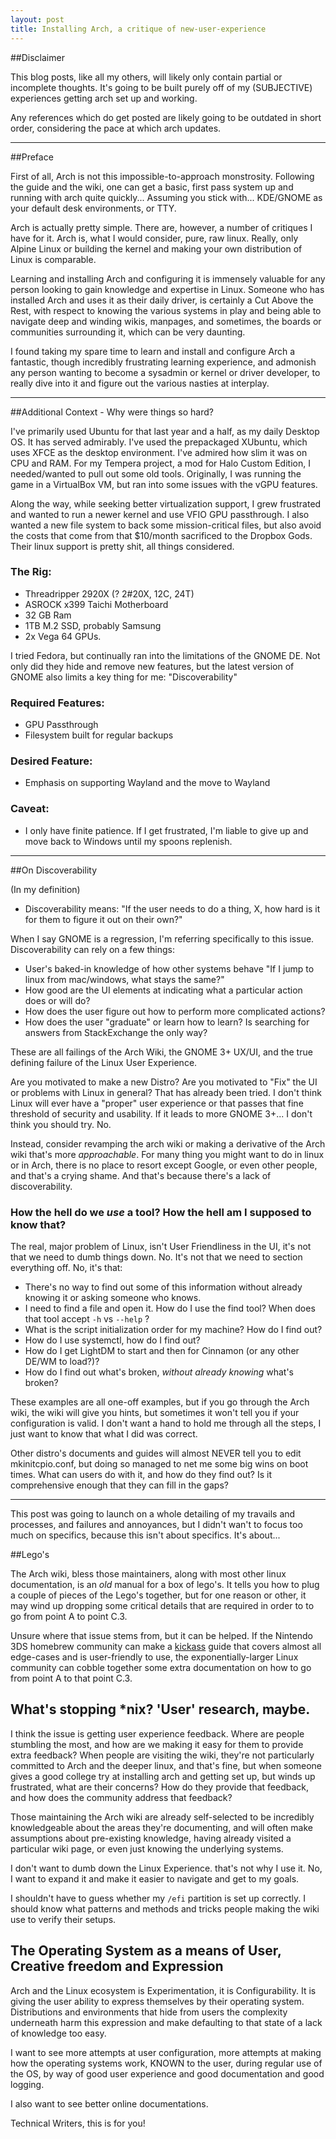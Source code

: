 ```yaml
---
layout: post
title: Installing Arch, a critique of new-user-experience
---
```


##Disclaimer

This blog posts, like all my others, will likely only contain partial or incomplete thoughts.
It's going to be built purely off of my (SUBJECTIVE) experiences getting arch set up and working.

Any references which do get posted are likely going to be outdated in short order, considering the pace 
at which arch updates.

---

##Preface

First of all, Arch is not this impossible-to-approach monstrosity. Following the guide and the wiki, one can get 
a basic, first pass system up and running with arch quite quickly... Assuming you stick with... KDE/GNOME as your
default desk environments, or TTY.

Arch is actually pretty simple. There are, however, a number of critiques I have for it. Arch is, what I would 
consider, pure, raw linux. Really, only Alpine Linux or building the kernel and making your own distribution of 
Linux is comparable. 

Learning and installing Arch and configuring it is immensely valuable for any person looking to gain knowledge
and expertise in Linux. Someone who has installed Arch and uses it as their daily driver, is certainly a Cut 
Above the Rest, with respect to knowing the various systems in play and being able to navigate deep and winding
wikis, manpages, and sometimes, the boards or communities surrounding it, which can be very daunting.

I found taking my spare time to learn and install and configure Arch a fantastic, though incredibly frustrating
learning experience, and admonish any person wanting to become a sysadmin or kernel or driver developer, to really
dive into it and figure out the various nasties at interplay.

---

##Additional Context - Why were things so hard?

I've primarily used Ubuntu for that last year and a half, as my daily Desktop OS. It has served admirably. I've used
the prepackaged XUbuntu, which uses XFCE as the desktop environment. I've admired how slim it was on CPU and RAM. For
my Tempera project, a mod for Halo Custom Edition, I needed/wanted to pull out some old tools. Originally, I was
running the game in a VirtualBox VM, but ran into some issues with the vGPU features. 

Along the way, while seeking better virtualization support, I grew frustrated and wanted to run a newer kernel and use
VFIO GPU passthrough. I also wanted a new file system to back some mission-critical files, but also avoid the costs
that come from that $10/month sacrificed to the Dropbox Gods. Their linux support is pretty shit, all things considered.

### The Rig: 

- Threadripper 2920X (? 2#20X, 12C, 24T)
- ASROCK x399 Taichi Motherboard
- 32 GB Ram
- 1TB M.2 SSD, probably Samsung
- 2x Vega 64 GPUs. 

I tried Fedora, but continually ran into the limitations of the GNOME DE. Not only did they hide and remove 
new features, but the latest version of GNOME also limits a key thing for me: "Discoverability"

### Required Features:

- GPU Passthrough
- Filesystem built for regular backups

### Desired Feature:

- Emphasis on supporting Wayland and the move to Wayland 

### Caveat:

- I only have finite patience. If I get frustrated, I'm liable to give up and move back to Windows until my 
spoons replenish.

---

##On Discoverability

(In my definition) 
 - Discoverability means: "If the user needs to do a thing, X, how hard is it for them to figure it out on their 
 own?"
 
 When I say GNOME is a regression, I'm referring specifically to this issue. Discoverability can rely on a few 
 things:

 - User's baked-in knowledge of how other systems behave "If I jump to linux from mac/windows, what stays the same?"
 - How good are the UI elements at indicating what a particular action does or will do?
 - How does the user figure out how to perform more complicated actions? 
 - How does the user "graduate" or learn how to learn? Is searching for answers from StackExchange the only way?
 
These are all failings of the Arch Wiki, the GNOME 3+ UX/UI, and the true defining failure of the Linux User 
Experience. 

Are you motivated to make a new Distro? Are you motivated to "Fix" the UI or problems with Linux in general? That
has already been tried. I don't think Linux will ever have a "proper" user experience or that passes that fine 
threshold of security and usability. If it leads to more GNOME 3+... I don't think you should try. No. 

Instead, consider revamping the arch wiki or making a derivative of the Arch wiki that's more _approachable_. For 
many thing you might want to do in linux or in Arch, there is no place to resort except Google, or even other people, 
and that's a crying shame. And that's because there's a lack of discoverability. 

### How the hell do we _use_ a tool? How the hell am I supposed to know that?

The real, major problem of Linux, isn't User Friendliness in the UI, it's not that we need to dumb things down. No.
It's not that we need to section everything off. No, it's that:

 - There's no way to find out some of this information without already knowing it or asking someone who knows.
 - I need to find a file and open it. How do I use the find tool? When does that tool accept `-h` vs `--help` ?
 - What is the script initialization order for my machine? How do I find out?
 - How do I use systemctl, how do I find out?
 - How do I get LightDM to start and then for Cinnamon (or any other DE/WM to load?)? 
 - How do I find out what's broken, _without already knowing_ what's broken?
 
These examples are all one-off examples, but if you go through the Arch wiki, the wiki will give you hints, but 
sometimes it won't tell you if your configuration is valid. I don't want a hand to hold me through all the steps,
I just want to know that what I did was correct.

Other distro's documents and guides will almost NEVER tell you to edit mkinitcpio.conf, but doing so managed to net 
me some big wins on boot times. What can users do with it, and how do they find out? Is it comprehensive enough that 
they can fill in the gaps?

---

This post was going to launch on a whole detailing of my travails and processes, and failures and annoyances, but 
I didn't wan't to focus too much on specifics, because this isn't about specifics. It's about...

##Lego's

The Arch wiki, bless those maintainers, along with most other linux documentation, is an _old_ manual for a box of
 lego's. It tells you how to plug a couple of pieces of the Lego's together, but for one reason or other, it may wind 
 up dropping some critical details that are required in order to to go from point A to point C.3. 
 
Unsure where that issue stems from, but it can be helped. If the Nintendo 3DS homebrew community can make a [kickass](https://3ds.hacks.guide/)
guide that covers almost all edge-cases and is user-friendly to use, the exponentially-larger Linux community can 
cobble together some extra documentation on how to go from point A to that point C.3.


## What's stopping *nix? 'User' research, maybe.

I think the issue is getting user experience feedback. Where are people stumbling the most, and how are we making it 
easy for them to provide extra feedback? When people are visiting the wiki, they're not particularly committed to
Arch and the deeper linux, and that's fine, but when someone gives a good college try at installing arch and getting
set up, but winds up frustrated, what are their concerns? How do they provide that feedback, and how does the community
address that feedback?

Those maintaining the Arch wiki are already self-selected to be incredibly knowledgeable about the areas they're
documenting, and will often make assumptions about pre-existing knowledge, having already visited a particular wiki
page, or even just knowing the underlying systems.

I don't want to dumb down the Linux Experience. that's not why I use it. No, I want to expand it and make it easier 
to navigate and get to my goals.

I shouldn't have to guess whether my `/efi` partition is set up correctly. I should know what patterns and methods and
 tricks people making the wiki use to verify their setups. 

## The Operating System as a means of User, Creative freedom and Expression
 
Arch and the Linux ecosystem is Experimentation, it is Configurability. It is giving the user ability to express 
themselves by their operating system. Distributions and environments that hide from users the complexity underneath 
harm this expression and make defaulting to that state of a lack of knowledge too easy. 

I want to see more attempts at user configuration, more attempts at making how the operating systems work, KNOWN
to the user, during regular use of the OS, by way of good user experience and good documentation and good logging.

I also want to see better online documentations.

Technical Writers, this is for you!
